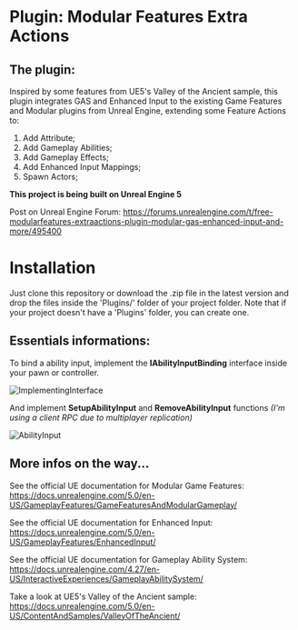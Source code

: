 # Plugin: Modular Features Extra Actions

## The plugin:

Inspired by some features from UE5's Valley of the Ancient sample, this plugin integrates GAS and Enhanced Input to the existing Game Features and Modular plugins from Unreal Engine, extending some Feature Actions to:

1. Add Attribute;
2. Add Gameplay Abilities;
3. Add Gameplay Effects;
4. Add Enhanced Input Mappings;
5. Spawn Actors;


**This project is being built on Unreal Engine 5**

Post on Unreal Engine Forum: https://forums.unrealengine.com/t/free-modularfeatures-extraactions-plugin-modular-gas-enhanced-input-and-more/495400

# Installation
Just clone this repository or download the .zip file in the latest version and drop the files inside the 'Plugins/' folder of your project folder.
Note that if your project doesn't have a 'Plugins' folder, you can create one.

## Essentials informations:

To bind a ability input, implement the **IAbilityInputBinding** interface inside your pawn or controller.

![ImplementingInterface](https://user-images.githubusercontent.com/77353979/152875609-16b18e23-3b54-4e3e-9d5b-105be27cad08.png)

And implement **SetupAbilityInput** and **RemoveAbilityInput** functions _(I'm using a client RPC due to multiplayer replication)_

![AbilityInput](https://user-images.githubusercontent.com/77353979/152875174-483a0105-7f6e-43b6-8d3a-7a75dc9fe597.png)


## More infos on the way...

See the official UE documentation for Modular Game Features: https://docs.unrealengine.com/5.0/en-US/GameplayFeatures/GameFeaturesAndModularGameplay/

See the official UE documentation for Enhanced Input: https://docs.unrealengine.com/5.0/en-US/GameplayFeatures/EnhancedInput/

See the official UE documentation for Gameplay Ability System: https://docs.unrealengine.com/4.27/en-US/InteractiveExperiences/GameplayAbilitySystem/

Take a look at UE5's Valley of the Ancient sample: https://docs.unrealengine.com/5.0/en-US/ContentAndSamples/ValleyOfTheAncient/
